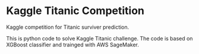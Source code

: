 # Kaggle Titanic Competition
Kaggle competition for Titanic surviver prediction.

This is python code to solve Kaggle Titanic challenge. The code is based on XGBoost classifier and trainged with AWS SageMaker.


